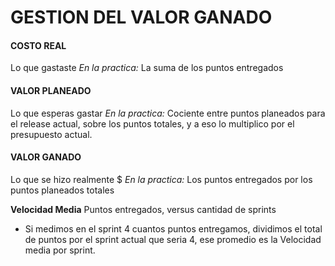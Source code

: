 # GESTION DEL VALOR GANADO

#### COSTO REAL
Lo que gastaste
*En la practica:* La suma de los puntos entregados

#### VALOR PLANEADO
Lo que esperas gastar
*En la practica:* Cociente entre puntos planeados para el release actual, sobre los puntos totales, y a eso lo multiplico por el presupuesto actual.

#### VALOR GANADO
Lo que se hizo realmente $
*En la practica:* Los puntos entregados por los puntos planeados totales 





**Velocidad Media**
Puntos entregados, versus cantidad de sprints

- Si medimos en el sprint 4 cuantos puntos entregamos, dividimos el total de puntos por el sprint actual que seria 4, ese promedio es la Velocidad media por sprint.